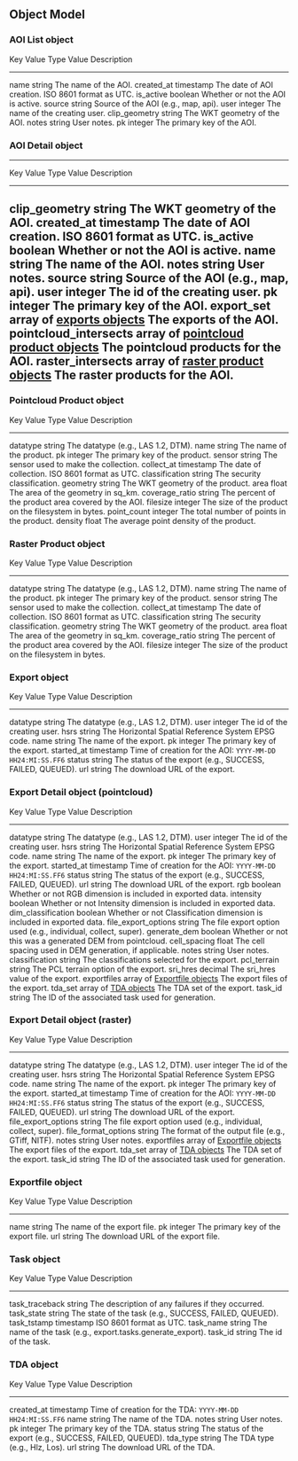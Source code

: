 Object Model
------------

### AOI List object

  Key                     Value Type   Value Description
  ------------------- ------------ -------------------------------------
  name                string       The name of the AOI.
  created\_at         timestamp    The date of AOI creation. ISO 8601 format as UTC.
  is\_active          boolean      Whether or not the AOI is active.
  source              string       Source of the AOI (e.g., map, api).
  user                integer      The name of the creating user.
  clip\_geometry      string       The WKT geometry of the AOI.
  notes               string       User notes.
  pk                  integer      The primary key of the AOI.

### AOI Detail object

  ----------------------------------------------------------------------------------------------------------------------------------
  Key                        Value Type                                                        Value Description
  -------------------------- ----------------------------------------------------------------- -------------------------------------
  clip\_geometry             string                                                            The WKT geometry of the AOI.
  created\_at                timestamp                                                         The date of AOI creation. ISO 8601 format as UTC.
  is\_active                 boolean                                                           Whether or not the AOI is active.
  name                       string                                                            The name of the AOI.
  notes                      string                                                            User notes.
  source                     string                                                            Source of the AOI (e.g., map, api).
  user                       integer                                                           The id of the creating user.
  pk                         integer                                                           The primary key of the AOI.
  export\_set                array of [exports objects](#export-object)                        The exports of the AOI.
  pointcloud\_intersects     array of [pointcloud product objects](#pointcloud-product-object) The pointcloud products for the AOI.
  raster\_intersects         array of [raster product objects](#raster-product-object)         The raster products for the AOI.
  ----------------------------------------------------------------------------------------------------------------------------------

### Pointcloud Product object

  Key            Value Type   Value Description
  -------------- ------------ -------------------------------------
  datatype       string       The datatype (e.g., LAS 1.2, DTM).
  name           string       The name of the product.
  pk             integer      The primary key of the product.
  sensor         string       The sensor used to make the collection.
  collect\_at    timestamp    The date of collection. ISO 8601 format as UTC.
  classification string       The security classification.
  geometry       string       The WKT geometry of the product.
  area           float        The area of the geometry in sq_km.
  coverage\_ratio string      The percent of the product area covered by the AOI.
  filesize       integer      The size of the product on the filesystem in bytes.
  point\_count    integer     The total number of points in the product.
  density        float        The average point density of the product.

### Raster Product object

  Key            Value Type   Value Description
  -------------- ------------ -------------------------------------
  datatype       string       The datatype (e.g., LAS 1.2, DTM).
  name           string       The name of the product.
  pk             integer      The primary key of the product.
  sensor         string       The sensor used to make the collection.
  collect\_at    timestamp    The date of collection. ISO 8601 format as UTC.
  classification string       The security classification.
  geometry       string       The WKT geometry of the product.
  area           float        The area of the geometry in sq_km.
  coverage\_ratio string      The percent of the product area covered by the AOI.
  filesize       integer      The size of the product on the filesystem in bytes.

### Export object

  Key                 Value Type   Value Description
  ------------------- ------------ -----------------------------------------------------------
  datatype            string       The datatype (e.g., LAS 1.2, DTM).
  user                integer      The id of the creating user.
  hsrs                string       The Horizontal Spatial Reference System EPSG code.
  name                string       The name of the export.
  pk                  integer      The primary key of the export.
  started\_at         timestamp    Time of creation for the AOI: `YYYY-MM-DD HH24:MI:SS.FF6`
  status              string       The status of the export (e.g., SUCCESS, FAILED, QUEUED).
  url                 string       The download URL of the export.

### Export Detail object (pointcloud)

  Key                   Value Type                                            Value Description
  --------------------- ----------------------------------------------------- -------------------------------------
  datatype              string                                                The datatype (e.g., LAS 1.2, DTM).
  user                  integer                                               The id of the creating user.
  hsrs                  string                                                The Horizontal Spatial Reference System EPSG code.
  name                  string                                                The name of the export.
  pk                    integer                                               The primary key of the export.
  started\_at           timestamp                                             Time of creation for the AOI: `YYYY-MM-DD HH24:MI:SS.FF6`
  status                string                                                The status of the export (e.g., SUCCESS, FAILED, QUEUED).
  url                   string                                                The download URL of the export.
  rgb                   boolean                                               Whether or not RGB dimension is included in exported data.
  intensity             boolean                                               Whether or not Intensity dimension is included in exported data.
  dim\_classification   boolean                                               Whether or not Classification dimension is included in exported data.
  file\_export\_options string                                                The file export option used (e.g., individual, collect, super).
  generate\_dem         boolean                                               Whether or not this was a generated DEM from pointcloud.
  cell\_spacing         float        					      The cell spacing used in DEM generation, if applicable.
  notes                 string     					      User notes.
  classification        string    					      The classifications selected for the export.
  pcl\_terrain          string     					      The PCL terrain option of the export.
  sri\_hres             decimal   					      The sri_hres value of the export.
  exportfiles           array of [Exportfile objects](#exportfile-object)     The export files of the export.
  tda\_set              array of [TDA objects](#tda-object)        	      The TDA set of the export.
  task\_id              string       					      The ID of the associated task used for generation.

### Export Detail object (raster)

  Key                   Value Type                                         Value Description
  --------------------- -------------------------------------------------- -------------------------------------
  datatype              string      					   The datatype (e.g., LAS 1.2, DTM).
  user                  integer     					   The id of the creating user.
  hsrs                  string     					   The Horizontal Spatial Reference System EPSG code.
  name                  string   					   The name of the export.
  pk                    integer 					   The primary key of the export.
  started\_at           timestamp   					   Time of creation for the AOI: `YYYY-MM-DD HH24:MI:SS.FF6`
  status                string      			  	           The status of the export (e.g., SUCCESS, FAILED, QUEUED).
  url                   string      				           The download URL of the export.
  file\_export\_options string      					   The file export option used (e.g., individual, collect, super).
  file\_format\_options string     					   The format of the output file (e.g., GTiff, NITF).
  notes                 string     					   User notes.
  exportfiles           array of [Exportfile objects](#exportfile-object)  The export files of the export.
  tda\_set              array of [TDA objects](#tda-object)                The TDA set of the export.
  task\_id              string       					   The ID of the associated task used for generation.

### Exportfile object

  Key    Value Type   Value Description
  ------ ------------ --------------------------------------
  name   string       The name of the export file.
  pk     integer      The primary key of the export file.
  url    string       The download URL of the export file.

### Task object

  Key               Value Type   Value Description
  ----------------- ------------ -------------------------------------------------------------
  task\_traceback   string       The description of any failures if they occurred.
  task\_state       string       The state of the task (e.g., SUCCESS, FAILED, QUEUED).
  task\_tstamp      timestamp    ISO 8601 format as UTC.
  task\_name        string       The name of the task (e.g., export.tasks.generate\_export).
  task\_id          string       The id of the task.

### TDA object

  Key           Value Type   Value Description
  ------------- ------------ -----------------------------------------------------------
  created\_at   timestamp    Time of creation for the TDA: `YYYY-MM-DD HH24:MI:SS.FF6`
  name          string       The name of the TDA.
  notes         string       User notes.
  pk            integer      The primary key of the TDA.
  status        string       The status of the export (e.g., SUCCESS, FAILED, QUEUED).
  tda\_type     string       The TDA type (e.g., Hlz, Los).
  url           string       The download URL of the TDA.

